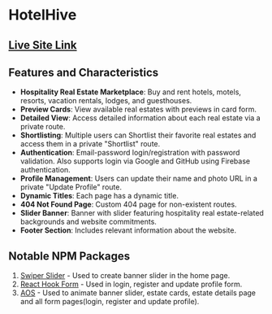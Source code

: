# HotelHive

## [Live Site Link](https://b9a9-real-estate-a0416.web.app)

## Features and Characteristics

- **Hospitality Real Estate Marketplace**: Buy and rent hotels, motels, resorts, vacation rentals, lodges, and guesthouses.
- **Preview Cards**: View available real estates with previews in card form.
- **Detailed View**: Access detailed information about each real estate via a private route.
- **Shortlisting**: Multiple users can Shortlist their favorite real estates and access them in a private "Shortlist" route.
- **Authentication**: Email-password login/registration with password validation. Also supports login via Google and GitHub using Firebase authentication.
- **Profile Management**: Users can update their name and photo URL in a private "Update Profile" route.
- **Dynamic Titles**: Each page has a dynamic title.
- **404 Not Found Page**: Custom 404 page for non-existent routes.
- **Slider Banner**: Banner with slider featuring hospitality real estate-related backgrounds and website commitments.
- **Footer Section**: Includes relevant information about the website.

## Notable NPM Packages

1. [Swiper Slider](https://swiperjs.com/) - Used to create banner slider in the home page.
2. [React Hook Form](https://react-hook-form.com/) - Used in login, register and update profile form.
3. [AOS](https://www.npmjs.com/package/aos) - Used to animate banner slider, estate cards, estate details page and all form pages(login, register and update profile).
